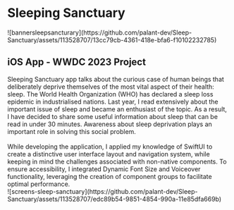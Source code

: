 <h1>Sleeping Sanctuary</h1>
![bannersleepsancturary](https://github.com/palant-dev/Sleep-Sanctuary/assets/113528707/13cc79cb-4361-418e-bfa6-f10102232785)
<h2>iOS App - WWDC 2023 Project</h2>
Sleeping Sanctuary app talks about the curious case of human beings that deliberately deprive themselves of the most vital aspect of their health: sleep.
The World Health Organization (WHO) has declared a sleep loss epidemic in industrialised nations. Last year, I read extensively about the important issue of sleep and became an enthusiast of the topic. As a result, I have decided to share some useful information about sleep that can be read in under 30 minutes. Awareness about sleep deprivation plays an important role in solving this social problem. <br>
<br>
While developing the application, I applied my knowledge of SwiftUI to create a distinctive user interface layout and navigation system, while keeping in mind the challenges associated with non-native components. To ensure accessibility, I integrated Dynamic Font Size and Voiceover functionality, leveraging the creation of component groups to facilitate optimal performance.<br>
![screens-sleep-sanctuary](https://github.com/palant-dev/Sleep-Sanctuary/assets/113528707/edc89b54-9851-4854-990a-11e85dfa669b)


